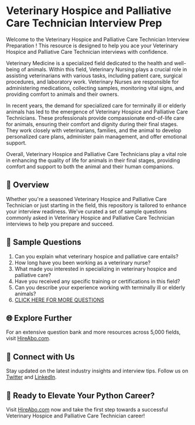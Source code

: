 # Veterinary Hospice and Palliative Care Technician Interview Prep

Welcome to the Veterinary Hospice and Palliative Care Technician Interview Preparation ! This resource is designed to help you ace your Veterinary Hospice and Palliative Care Technician interviews with confidence.

Veterinary Medicine is a specialized field dedicated to the health and well-being of animals. Within this field, Veterinary Nursing plays a crucial role in assisting veterinarians with various tasks, including patient care, surgical procedures, and laboratory work. Veterinary Nurses are responsible for administering medications, collecting samples, monitoring vital signs, and providing comfort to animals and their owners.

In recent years, the demand for specialized care for terminally ill or elderly animals has led to the emergence of Veterinary Hospice and Palliative Care Technicians. These professionals provide compassionate end-of-life care for animals, ensuring their comfort and dignity during their final stages. They work closely with veterinarians, families, and the animal to develop personalized care plans, administer pain management, and offer emotional support.

Overall, Veterinary Hospice and Palliative Care Technicians play a vital role in enhancing the quality of life for animals in their final stages, providing comfort and support to both the animal and their human companions.

## 🚀 Overview

Whether you're a seasoned Veterinary Hospice and Palliative Care Technician or just starting in the field, this repository is tailored to enhance your interview readiness. We've curated a set of sample questions commonly asked in Veterinary Hospice and Palliative Care Technician interviews to help you prepare and succeed.

## 📝 Sample Questions

1. Can you explain what veterinary hospice and palliative care entails?
2. How long have you been working as a veterinary nurse?
3. What made you interested in specializing in veterinary hospice and palliative care?
4. Have you received any specific training or certifications in this field?
5. Can you describe your experience working with terminally ill or elderly animals?
6. [CLICK HERE FOR MORE QUESTIONS](https://hireabo.com/job/24_1_41/Veterinary%20Hospice%20and%20Palliative%20Care%20Technician)

## 🌐 Explore Further

For an extensive question bank and more resources across 5,000 fields, visit [HireAbo.com](https://www.hireabo.com).

## 📱 Connect with Us

Stay updated on the latest industry insights and interview tips. Follow us on [Twitter](https://twitter.com/hireabo) and [LinkedIn](https://www.linkedin.com/in/hire-abo-3609972a8/).

## 🚀 Ready to Elevate Your Python Career?

Visit [HireAbo.com](https://www.hireabo.com) now and take the first step towards a successful Veterinary Hospice and Palliative Care Technician career!